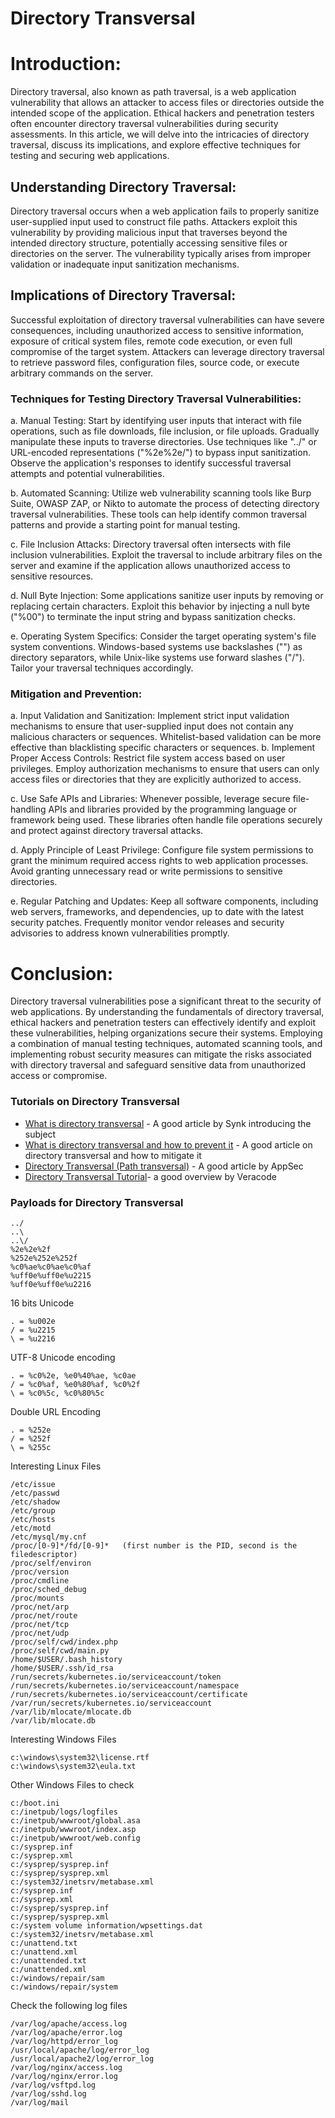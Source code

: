 # Directory Transversal

# Introduction:
Directory traversal, also known as path traversal, is a web application vulnerability that allows an attacker to access files or directories outside the intended scope of the application. Ethical hackers and penetration testers often encounter directory traversal vulnerabilities during security assessments. In this article, we will delve into the intricacies of directory traversal, discuss its implications, and explore effective techniques for testing and securing web applications.

## Understanding Directory Traversal:
Directory traversal occurs when a web application fails to properly sanitize user-supplied input used to construct file paths. Attackers exploit this vulnerability by providing malicious input that traverses beyond the intended directory structure, potentially accessing sensitive files or directories on the server. The vulnerability typically arises from improper validation or inadequate input sanitization mechanisms.

## Implications of Directory Traversal:
Successful exploitation of directory traversal vulnerabilities can have severe consequences, including unauthorized access to sensitive information, exposure of critical system files, remote code execution, or even full compromise of the target system. Attackers can leverage directory traversal to retrieve password files, configuration files, source code, or execute arbitrary commands on the server.

### Techniques for Testing Directory Traversal Vulnerabilities:
a. Manual Testing: Start by identifying user inputs that interact with file operations, such as file downloads, file inclusion, or file uploads. Gradually manipulate these inputs to traverse directories. Use techniques like "../" or URL-encoded representations ("%2e%2e/") to bypass input sanitization. Observe the application's responses to identify successful traversal attempts and potential vulnerabilities.

b. Automated Scanning: Utilize web vulnerability scanning tools like Burp Suite, OWASP ZAP, or Nikto to automate the process of detecting directory traversal vulnerabilities. These tools can help identify common traversal patterns and provide a starting point for manual testing.

c. File Inclusion Attacks: Directory traversal often intersects with file inclusion vulnerabilities. Exploit the traversal to include arbitrary files on the server and examine if the application allows unauthorized access to sensitive resources.

d. Null Byte Injection: Some applications sanitize user inputs by removing or replacing certain characters. Exploit this behavior by injecting a null byte ("%00") to terminate the input string and bypass sanitization checks.

e. Operating System Specifics: Consider the target operating system's file system conventions. Windows-based systems use backslashes ("") as directory separators, while Unix-like systems use forward slashes ("/"). Tailor your traversal techniques accordingly.

### Mitigation and Prevention:
a. Input Validation and Sanitization: Implement strict input validation mechanisms to ensure that user-supplied input does not contain any malicious characters or sequences. Whitelist-based validation can be more effective than blacklisting specific characters or sequences.
b. Implement Proper Access Controls: Restrict file system access based on user privileges. Employ authorization mechanisms to ensure that users can only access files or directories that they are explicitly authorized to access.

c. Use Safe APIs and Libraries: Whenever possible, leverage secure file-handling APIs and libraries provided by the programming language or framework being used. These libraries often handle file operations securely and protect against directory traversal attacks.

d. Apply Principle of Least Privilege: Configure file system permissions to grant the minimum required access rights to web application processes. Avoid granting unnecessary read or write permissions to sensitive directories.

e. Regular Patching and Updates: Keep all software components, including web servers, frameworks, and dependencies, up to date with the latest security patches. Frequently monitor vendor releases and security advisories to address known vulnerabilities promptly.

# Conclusion:
Directory traversal vulnerabilities pose a significant threat to the security of web applications. By understanding the fundamentals of directory traversal, ethical hackers and penetration testers can effectively identify and exploit these vulnerabilities, helping organizations secure their systems. Employing a combination of manual testing techniques, automated scanning tools, and implementing robust security measures can mitigate the risks associated with directory traversal and safeguard sensitive data from unauthorized access or compromise.

### Tutorials on Directory Transversal
- [What is directory transversal](https://learn.snyk.io/lesson/directory-traversal/) - A good article by Synk introducing the subject
- [What is directory transversal and how to prevent it](https://portswigger.net/web-security/file-path-traversal) - A good article on directory transversal and how to mitigate it
- [Directory Transversal (Path transversal)](https://www.invicti.com/learn/directory-traversal-path-traversal/) - A good article by AppSec
- [Directory Transversal Tutorial](https://community.veracode.com/s/videotutorial/directory-traversal-tutorial-MCMEQRWCYPAFAHBAKRE7HHSQFAAY)- a good overview by Veracode

### Payloads for Directory Transversal
```
../
..\
..\/
%2e%2e%2f
%252e%252e%252f
%c0%ae%c0%ae%c0%af
%uff0e%uff0e%u2215
%uff0e%uff0e%u2216

```

16 bits Unicode

```
. = %u002e
/ = %u2215
\ = %u2216

```
UTF-8 Unicode encoding
```
. = %c0%2e, %e0%40%ae, %c0ae
/ = %c0%af, %e0%80%af, %c0%2f
\ = %c0%5c, %c0%80%5c

```

Double URL Encoding
```
. = %252e
/ = %252f
\ = %255c

```

Interesting Linux Files
```
/etc/issue
/etc/passwd
/etc/shadow
/etc/group
/etc/hosts
/etc/motd
/etc/mysql/my.cnf
/proc/[0-9]*/fd/[0-9]*   (first number is the PID, second is the filedescriptor)
/proc/self/environ
/proc/version
/proc/cmdline
/proc/sched_debug
/proc/mounts
/proc/net/arp
/proc/net/route
/proc/net/tcp
/proc/net/udp
/proc/self/cwd/index.php
/proc/self/cwd/main.py
/home/$USER/.bash_history
/home/$USER/.ssh/id_rsa
/run/secrets/kubernetes.io/serviceaccount/token
/run/secrets/kubernetes.io/serviceaccount/namespace
/run/secrets/kubernetes.io/serviceaccount/certificate
/var/run/secrets/kubernetes.io/serviceaccount
/var/lib/mlocate/mlocate.db
/var/lib/mlocate.db

```

Interesting Windows Files
```
c:\windows\system32\license.rtf
c:\windows\system32\eula.txt

```
Other Windows Files to check
```
c:/boot.ini
c:/inetpub/logs/logfiles
c:/inetpub/wwwroot/global.asa
c:/inetpub/wwwroot/index.asp
c:/inetpub/wwwroot/web.config
c:/sysprep.inf
c:/sysprep.xml
c:/sysprep/sysprep.inf
c:/sysprep/sysprep.xml
c:/system32/inetsrv/metabase.xml
c:/sysprep.inf
c:/sysprep.xml
c:/sysprep/sysprep.inf
c:/sysprep/sysprep.xml
c:/system volume information/wpsettings.dat
c:/system32/inetsrv/metabase.xml
c:/unattend.txt
c:/unattend.xml
c:/unattended.txt
c:/unattended.xml
c:/windows/repair/sam
c:/windows/repair/system

```
Check the following log files
```
/var/log/apache/access.log
/var/log/apache/error.log
/var/log/httpd/error_log
/usr/local/apache/log/error_log
/usr/local/apache2/log/error_log
/var/log/nginx/access.log
/var/log/nginx/error.log
/var/log/vsftpd.log
/var/log/sshd.log
/var/log/mail

```
